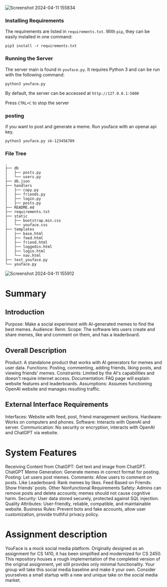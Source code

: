 ![Screenshot 2024-04-11 155834](https://github.com/jakejacobsen975/youface-Graphical-Network/assets/122470500/987c6a28-0986-40eb-ae2a-0377c59d671f)
### Installing Requirements

The requirements are listed in `requirements.txt`. With `pip`, they can be
easily installed in one command:

`pip3 install -r requirements.txt`

### Running the Server

The server main is found in `youface.py`. It requires Python 3 and can be run
with the following command:

`python3 youface.py`

By default, the server can be accessed at `http://127.0.0.1:5000`

Press `CTRL+C` to stop the server

### posting

if you want to post and generate a meme. Run youface with an openai api key.
```
python3 youface.py sk-123456789
```

### File Tree

```
.
├── db
│   ├── posts.py
│   └── users.py
├── db.json
├── handlers
│   ├── copy.py
│   ├── friends.py
│   ├── login.py
│   ├── posts.py
├── README.md
├── requirements.txt
├── static
│   ├── bootstrap.min.css
│   └── youface.css
├── templates
│   ├── base.html
│   ├── feed.html
│   ├── friend.html
│   ├── loggedin.html
│   ├── login.html
│   └── nav.html
├── test_youface.py
└── youface.py
```

![Screenshot 2024-04-11 155912](https://github.com/jakejacobsen975/youface-Graphical-Network/assets/122470500/5a104eff-9e84-4721-8eae-392b8abb0b43)

# Summary

## Introduction
Purpose: Make a social experiment with AI-generated memes to find the best memes.
Audience: Renn.
Scope: The software lets users create and share memes, like and comment on them, and has a leaderboard.

## Overall Description
Product: A standalone product that works with AI generators for memes and user data.
Functions: Posting, commenting, adding friends, liking posts, and viewing friends' memes.
Constraints: Limited by the AI's capabilities and doesn't require internet access.
Documentation: FAQ page will explain website features and leaderboards.
Assumptions: Assumes functioning OpenAI website and manages resulting traffic.

## External Interface Requirements
Interfaces: Website with feed, post, friend management sections.
Hardware: Works on computers and phones.
Software: Interacts with OpenAI and server.
Communication: No security or encryption, interacts with OpenAI and ChatGPT via website.

# System Features

Receiving Content from ChatGPT: Get text and image from ChatGPT.
ChatGPT Meme Generation: Generate memes in correct format for posting.
Posting: Let users post memes.
Comments: Allow users to comment on posts.
Like Leaderboard: Rank memes by likes.
Feed Based on Friends: Show friends' posts.
Other Nonfunctional Requirements
Safety: Admins can remove posts and delete accounts; memes should not cause cognitive harm.
Security: User data stored securely, protected against SQL injection.
Quality Attributes: User-friendly, reliable, compatible, and maintainable website.
Business Rules: Prevent bots and fake accounts, allow user customization, provide truthful privacy policy.

# Assignment description

YouFace is a mock social media platform. Originally designed as an assignment
for CS 1410, it has been simplified and modernized for CS 2450. This repository
houses a rough implementation of the completed version of the original
assignment, yet still provides only minimal functionality. Your group will take
this social media baseline and make it your own. Consider yourselves a small
startup with a new and unique take on the social media market.
